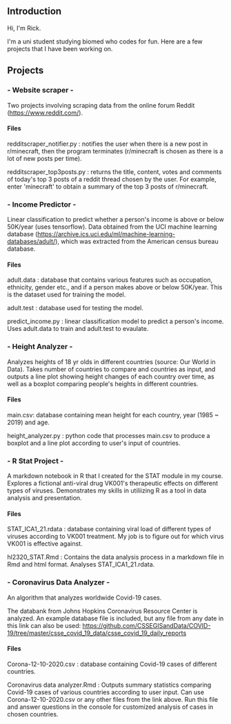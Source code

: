 ## Introduction 
Hi, I'm Rick. 

I'm a uni student studying biomed who codes for fun. 
Here are a few projects that I have been working on.


## Projects 

### - Website scraper - 
Two projects involving scraping data from the online forum Reddit (https://www.reddit.com/). 

#### Files 
redditscraper_notifier.py : notifies the user when there is a new post in r/minecraft, then the program terminates (r/minecraft is chosen as there is a lot of new posts per time). 

redditscraper_top3posts.py : returns the title, content, votes and comments of today's top 3 posts of a reddit thread chosen by the user. For example, enter 'minecraft' to obtain a summary of the top 3 posts of r/minecraft. 


### - Income Predictor - 
Linear classification to predict whether a person's income is above or below 50K/year (uses tensorflow). Data obtained from the UCI machine learning database (https://archive.ics.uci.edu/ml/machine-learning-databases/adult/), which was extracted from the American census bureau database. 

#### Files 

adult.data : database that contains various features such as occupation, ethnicity, gender etc., and if a person makes above or below 50K/year. This is the dataset used for training the model. 

adult.test : database used for testing the model. 

predict_income.py : linear classification model to predict a person's income. Uses adult.data to train and adult.test to evaulate. 


### - Height Analyzer - 
Analyzes heights of 18 yr olds in different countries (source: Our World in Data). Takes number of countries to compare and countries as input, and outputs a line plot showing height changes of each country over time, as well as a boxplot comparing people's heights in different countries. 

#### Files 

main.csv: database containing mean height for each country, year (1985 ~ 2019) and age. 

height_analyzer.py : python code that processes main.csv to produce a boxplot and a line plot according to user's input of countries. 


### - R Stat Project -
A markdown notebook in R that I created for the STAT module in my course. Explores a fictional anti-viral drug VK001's therapeutic effects on different types of viruses. Demonstrates my skills in utiliizing R as a tool in data analysis and presentation. 

#### Files 

STAT_ICA1_21.rdata : database containing viral load of different types of viruses according to VK001 treatment. My job is to figure out for which virus VK001 is effective against. 

hl2320_STAT.Rmd : Contains the data analysis process in a markdown file in Rmd and html format. Analyses STAT_ICA1_21.rdata. 


### - Coronavirus Data Analyzer -
An algorithm that analyzes worldwide Covid-19 cases. 

The databank from Johns Hopkins Coronavirus Resource Center is analyzed. An example database file is included, but any file from any date in this link can also be used: 
https://github.com/CSSEGISandData/COVID-19/tree/master/csse_covid_19_data/csse_covid_19_daily_reports  


#### Files 

Corona-12-10-2020.csv : database containing Covid-19 cases of different countries. 

Coronavirus data analyzer.Rmd : Outputs summary statistics comparing Covid-19 cases of various countries according to user input. Can use Corona-12-10-2020.csv or any other files from the link above. Run this file and answer questions in the console for customized analysis of cases in chosen countries. 



